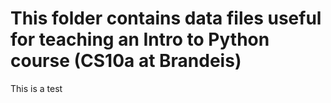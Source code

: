 # This folder contains data files useful for teaching an Intro to Python course (CS10a at Brandeis)
This is a test

